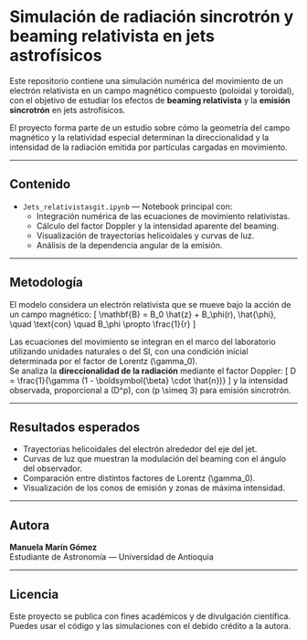 # Simulación de radiación sincrotrón y beaming relativista en jets astrofísicos

Este repositorio contiene una simulación numérica del movimiento de un electrón relativista en un campo magnético compuesto (poloidal y toroidal), con el objetivo de estudiar los efectos de **beaming relativista** y la **emisión sincrotrón** en jets astrofísicos.

El proyecto forma parte de un estudio sobre cómo la geometría del campo magnético y la relatividad especial determinan la direccionalidad y la intensidad de la radiación emitida por partículas cargadas en movimiento.

---

## Contenido

- `Jets_relativistasgit.ipynb` — Notebook principal con:
  - Integración numérica de las ecuaciones de movimiento relativistas.
  - Cálculo del factor Doppler y la intensidad aparente del beaming.
  - Visualización de trayectorias helicoidales y curvas de luz.
  - Análisis de la dependencia angular de la emisión.

---

## Metodología

El modelo considera un electrón relativista que se mueve bajo la acción de un campo magnético:
\[
\mathbf{B} = B_0 \hat{z} + B_\phi(r)\, \hat{\phi}, \quad \text{con} \quad B_\phi \propto \frac{1}{r}
\]

Las ecuaciones del movimiento se integran en el marco del laboratorio utilizando unidades naturales o del SI, con una condición inicial determinada por el factor de Lorentz \(\gamma_0\).  
Se analiza la **direccionalidad de la radiación** mediante el factor Doppler:
\[
D = \frac{1}{\gamma (1 - \boldsymbol{\beta} \cdot \hat{n})}
\]
y la intensidad observada, proporcional a \(D^p\), con \(p \simeq 3\) para emisión sincrotrón.

---

## Resultados esperados

- Trayectorias helicoidales del electrón alrededor del eje del jet.  
- Curvas de luz que muestran la modulación del beaming con el ángulo del observador.  
- Comparación entre distintos factores de Lorentz \(\gamma_0\).  
- Visualización de los conos de emisión y zonas de máxima intensidad.

---

## Autora

**Manuela Marín Gómez**  
Estudiante de Astronomía — Universidad de Antioquia  

---

## Licencia

Este proyecto se publica con fines académicos y de divulgación científica.  
Puedes usar el código y las simulaciones con el debido crédito a la autora.

